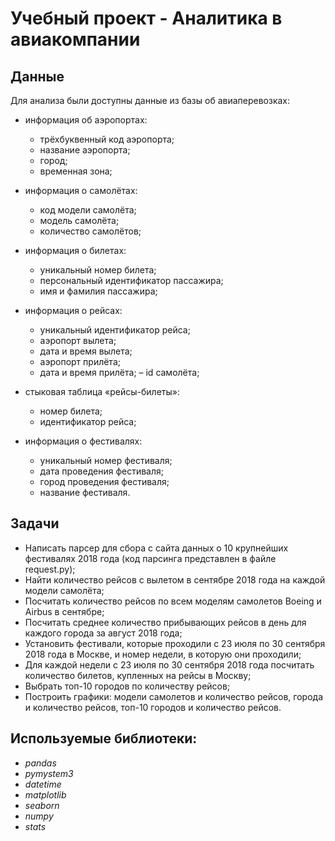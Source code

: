 # Учебный проект - Аналитика в авиакомпании


## Данные

Для анализа были доступны данные из базы об авиаперевозках:

- информация об аэропортах:
  - трёхбуквенный код аэропорта;
  - название аэропорта;
  - город;
  - временная зона;
  
- информация о самолётах:
  - код модели самолёта;
  - модель самолёта;
  - количество самолётов;
  
- информация о билетах:
  - уникальный номер билета;
  - персональный идентификатор пассажира;
  - имя и фамилия пассажира;
  
- информация о рейсах:
  - уникальный идентификатор рейса;
  - аэропорт вылета;
  - дата и время вылета;
  - аэропорт прилёта;
  - дата и время прилёта;
  – id самолёта;
  
- стыковая таблица «рейсы-билеты»:
  - номер билета;
  - идентификатор рейса;
  
- информация о фестивалях:
  - уникальный номер фестиваля;
  - дата проведения фестиваля;
  - город проведения фестиваля;
  - название фестиваля.

## Задачи

- Написать парсер для сбора с сайта данных о 10 крупнейших фестивалях 2018 года (код парсинга представлен в файле request.py);
- Найти количество рейсов с вылетом в сентябре 2018 года на каждой модели самолёта;
- Посчитать количество рейсов по всем моделям самолетов Boeing и Airbus в сентябре;
- Посчитать среднее количество прибывающих рейсов в день для каждого города за август 2018 года;
- Установить фестивали, которые проходили с 23 июля по 30 сентября 2018 года в Москве, и номер недели, в которую они проходили;
- Для каждой недели с 23 июля по 30 сентября 2018 года посчитать количество билетов, купленных на рейсы в Москву;
- Выбрать топ-10 городов по количеству рейсов;
- Построить графики: модели самолетов и количество рейсов, города и количество рейсов, топ-10 городов и количество рейсов.


## Используемые библиотеки:
- *pandas*
- *pymystem3*
- *datetime*
- *matplotlib*
- *seaborn*
- *numpy*
- *stats*